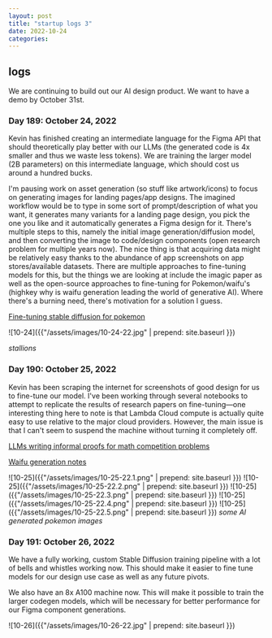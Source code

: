 ```yaml
---
layout: post
title: "startup logs 3"
date: 2022-10-24
categories:
---
```

## logs
We are continuing to build out our AI design product. We want to have a demo by October 31st.

### Day 189: October 24, 2022
Kevin has finished creating an intermediate language for the Figma API that should theoretically play better with our LLMs (the generated code is 4x smaller and thus we waste less tokens). We are training the larger model (2B parameters) on this intermediate language, which should cost us around a hundred bucks.

I'm pausing work on asset generation (so stuff like artwork/icons) to focus on generating images for landing pages/app designs. The imagined workflow would be to type in some sort of prompt/description of what you want, it generates many variants for a landing page design, you pick the one you like and it automatically generates a Figma design for it. There's multiple steps to this, namely the initial image generation/diffusion model, and then converting the image to code/design components (open research problem for multiple years now). The nice thing is that acquiring data might be relatively easy thanks to the abundance of app screenshots on app stores/available datasets. There are multiple approaches to fine-tuning models for this, but the things we are looking at include the imagic paper as well as the open-source approaches to fine-tuning for Pokemon/waifu's (highkey why is waifu generation leading the world of generative AI). Where there's a burning need, there's motivation for a solution I guess.

[Fine-tuning stable diffusion for pokemon](https://lambdalabs.com/blog/how-to-fine-tune-stable-diffusion-how-we-made-the-text-to-pokemon-model-at-lambda/)

![10-24]({{"/assets/images/10-24-22.jpg" | prepend: site.baseurl }})

*stallions*

### Day 190: October 25, 2022
Kevin has been scraping the internet for screenshots of good design for us to fine-tune our model. I've been working through several notebooks to attempt to replicate the results of research papers on fine-tuning—one interesting thing here to note is that Lambda Cloud compute is actually quite easy to use relative to the major cloud providers. However, the main issue is that I can't seem to suspend the machine without turning it completely off.

[LLMs writing informal proofs for math competition problems](https://twitter.com/AlbertQJiang/status/1584877475502301184)

[Waifu generation notes](https://gist.github.com/harubaru/f727cedacae336d1f7877c4bbe2196e1)

![10-25]({{"/assets/images/10-25-22.1.png" | prepend: site.baseurl }})
![10-25]({{"/assets/images/10-25-22.2.png" | prepend: site.baseurl }})
![10-25]({{"/assets/images/10-25-22.3.png" | prepend: site.baseurl }})
![10-25]({{"/assets/images/10-25-22.4.png" | prepend: site.baseurl }})
![10-25]({{"/assets/images/10-25-22.5.png" | prepend: site.baseurl }})
*some AI generated pokemon images*

### Day 191: October 26, 2022
We have a fully working, custom Stable Diffusion training pipeline with a lot of bells and whistles working now. This should make it easier to fine tune models for our design use case as well as any future pivots. 

We also have an 8x A100 machine now. This will make it possible to train the larger codegen models, which will be necessary for better performance for our Figma component generations.

![10-26]({{"/assets/images/10-26-22.jpg" | prepend: site.baseurl }})
